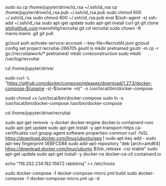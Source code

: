 <!-- nano id_rsa.pub -->
<!-- nano id_rsa -->

sudo su
cp /home/jupyter/drive/id_rsa ~/.ssh/id_rsa
cp /home/jupyter/drive/id_rsa.pub ~/.ssh/id_rsa.pub
sudo chmod 600 ~/.ssh/id_rsa
sudo chmod 600 ~/.ssh/id_rsa.pub
eval $(ssh-agent -s)
ssh-add ~/.ssh/id_rsa
sudo apt-get update
sudo apt-get install curl git
git clone git@github.com:manishiitg/recruitai.git
cd recruitai
sudo chown -R manis:manis .git
git pull

gcloud auth activate-service-account --key-file=RecruitAI.json
gcloud config set project recruitai-266705
gsutil ls
mkdir pretrained
gsutil -m cp -r gs://recruitaiwork/* pretrained/
mkdir cvreconstruction
sudo mkdir /var/log/recruitai

cd /home/jupyter/drive/

sudo curl -L "https://github.com/docker/compose/releases/download/1.27.3/docker-compose-$(uname -s)-$(uname -m)" -o /usr/local/bin/docker-compose

sudo chmod +x /usr/local/bin/docker-compose
sudo ln -s /usr/local/bin/docker-compose /usr/bin/docker-compose

cd /home/jupyter/drive/recruitai

sudo apt-get remove -y docker docker-engine docker.io containerd runc
sudo apt-get update
sudo apt-get install -y apt-transport-https ca-certificates curl gnupg-agent software-properties-common
curl -fsSL https://download.docker.com/linux/ubuntu/gpg | sudo apt-key add -
sudo apt-key fingerprint 0EBFCD88
sudo add-apt-repository "deb [arch=amd64] https://download.docker.com/linux/ubuntu $(lsb_release -cs) stable"
sudo apt-get update
sudo apt-get install -y docker-ce docker-ce-cli containerd.io


echo "116.202.234.182:15672 rabbitmq" >> /etc/hosts

sudo docker-compose -f docker-compose-micro.yml build
sudo docker-compose -f docker-compose-micro.yml up -d

